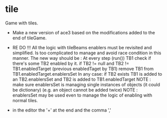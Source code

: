 tile
====

Game with tiles.

- Make a new version of ace3 based on the modifications added to the end of tileGame.

- RE DO !!! All the logic with tileBeams enablers must be revisited and simplified. Is too complicated
  to manage and avoid race condition in this manner.
  The new way should be :
  At every step (run()) TB1 check if there's some TB2 enabled by it.
  if TB2 != null and TB2 != TB1.enabledTarget (previous enabledTaget by TB1) 
      remove TB1 from TB1.enabledTarget.enablersSet
  In any case:
  if TB2 exists TB1 is added to an TB2.enablersSet and TB2 is added to TB1.enabledTarget
  NOTE : make sure enablersSet is managing single instances of objects (it could be dictionary)
   (e.g. an object cannot be added twice)
  NOTE : enablersSet may be used even to manage the logic of enabling with normal tiles.



- in the editor the '+' at the end and the comma ',' 